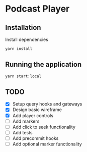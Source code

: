 # Podcast Player

## Installation

Install dependencies
```bash
yarn install
```

## Running the application
```bash
yarn start:local
```

## TODO
- [x] Setup query hooks and gateways
- [x] Design basic wireframe
- [x] Add player controls
- [ ] Add markers
- [ ] Add click to seek functionality
- [ ] Add tests
- [ ] Add precommit hooks
- [ ] Add optional marker functionality
